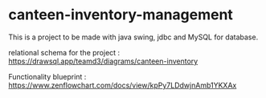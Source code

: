 # canteen-inventory-management
This is a project to be made with java swing, jdbc and MySQL for database.

relational schema for the project : 
https://drawsql.app/teamd3/diagrams/canteen-inventory

Functionality blueprint : 
https://www.zenflowchart.com/docs/view/kpPy7LDdwjnAmb1YKXAx
